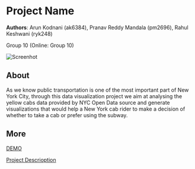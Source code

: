# Project Name
**Authors**: Arun Kodnani (ak6384), Pranav Reddy Mandala (pm2696), Rahul Keshwani (ryk248)

Group 10 (Online: Group 10) 

![Screenhot](screenshot.jpg)


## About
As we know public transportation is one of the most important part of New York City, through this data visualization project we aim at analysing the yellow cabs data provided by NYC Open Data source and generate visualizations that would help a New York cab rider to make a decision of whether to take a cab or prefer using the subway.


## More
[DEMO](https://nyu-vis-fall2018.github.io/project-template/)

[Project Descrioption](https://docs.google.com/document/d/1C5ooLJyO5VhASEJXW7a-e-PTEs5RR_qeSDeppWKLwow/edit#heading=h.9j4rk1w4mxmt)
